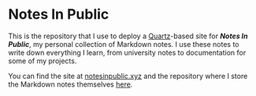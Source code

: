 # Notes In Public

This is the repository that I use to deploy a [Quartz](https://github.com/jackyzha0/quartz)-based site for _**Notes In Public**_, my personal collection of Markdown notes. I use these notes to write down everything I learn, from university notes to documentation for some of my projects.

You can find the site at [notesinpublic.xyz](https://notesinpublic.xyz) and the repository where I store the Markdown notes themselves [here](https://github.com/rimaout/Obsidian-Vault).
